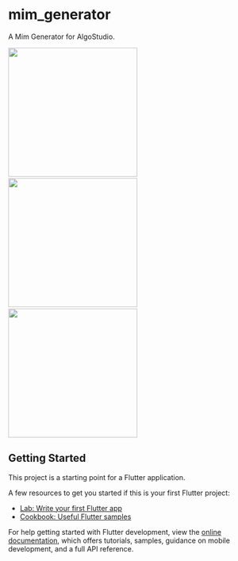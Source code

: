 # mim_generator

A Mim Generator for AlgoStudio.

<img src="https://user-images.githubusercontent.com/44645201/207417715-f2df6345-60a2-40c9-8eac-d98a84c6d65a.jpg" width="260" /> &nbsp;&nbsp;&nbsp; <img src="https://user-images.githubusercontent.com/44645201/207417822-a864dcbc-e70d-4a31-86ba-15cbd7f5f60f.jpg" width="260" /> &nbsp;&nbsp;&nbsp; <img src="https://user-images.githubusercontent.com/44645201/207422741-cc6a2ee8-2f10-4505-863d-1dc6b210aa45.jpg" width="260" /> 

## Getting Started

This project is a starting point for a Flutter application.

A few resources to get you started if this is your first Flutter project:

- [Lab: Write your first Flutter app](https://docs.flutter.dev/get-started/codelab)
- [Cookbook: Useful Flutter samples](https://docs.flutter.dev/cookbook)

For help getting started with Flutter development, view the
[online documentation](https://docs.flutter.dev/), which offers tutorials,
samples, guidance on mobile development, and a full API reference.
